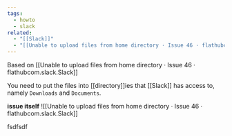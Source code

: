 ```yaml
---
tags:
  - howto
  - slack
related:
  - "[[Slack]]"
  - "[[Unable to upload files from home directory · Issue 46 · flathubcom.slack.Slack]]"
---
```

Based on [[Unable to upload files from home directory · Issue 46 · flathubcom.slack.Slack]]

You need to put the files into [[directory]]ies that [[Slack]] has access to, namely `Downloads` and `Documents`.

**issue itself**
 ![[Unable to upload files from home directory · Issue 46 · flathubcom.slack.Slack]]

fsdfsdf